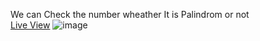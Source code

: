 We can Check the number wheather It is Palindrom or not
<br>
[Live View](https://sayan-adhikary.github.io/Mini-Palindrom/)
![image](https://github.com/user-attachments/assets/a178643d-47c9-4dfc-ac65-f08d11dc94ac)
